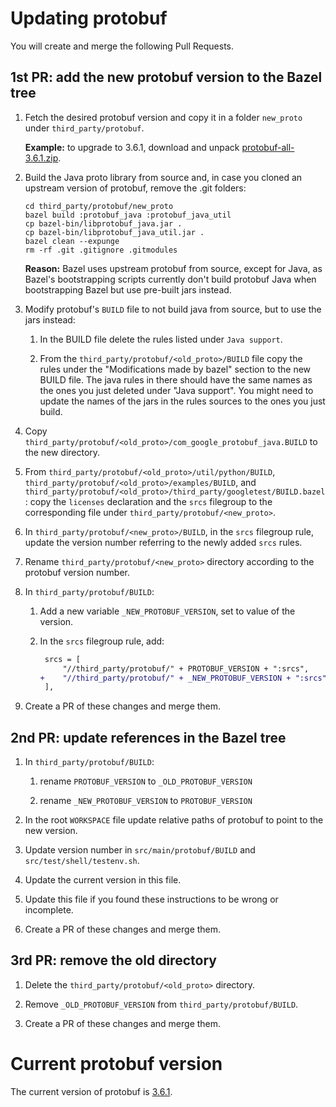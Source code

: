 # Updating protobuf

You will create and merge the following Pull Requests.

## 1st PR: add the new protobuf version to the Bazel tree

1.  Fetch the desired protobuf version and copy it in a folder `new_proto` under
   `third_party/protobuf`.

    **Example:** to upgrade to 3.6.1, download and unpack
    [protobuf-all-3.6.1.zip](https://github.com/protocolbuffers/protobuf/releases/download/v3.6.1/protobuf-all-3.6.1.zip).

1.  Build the Java proto library from source and, in case you cloned an upstream version
    of protobuf, remove the .git folders:

    ```
    cd third_party/protobuf/new_proto
    bazel build :protobuf_java :protobuf_java_util
    cp bazel-bin/libprotobuf_java.jar .
    cp bazel-bin/libprotobuf_java_util.jar .
    bazel clean --expunge
    rm -rf .git .gitignore .gitmodules
    ```

    **Reason:** Bazel uses upstream protobuf from source, except for Java, as Bazel's bootstrapping
    scripts currently don't build protobuf Java when bootstrapping Bazel but use pre-built jars
    instead.

1.  Modify protobuf's `BUILD` file to not build java from source, but to use the jars instead:

    1.  In the BUILD file delete the rules listed under `Java support`.

    1.  From the `third_party/protobuf/<old_proto>/BUILD` file copy the rules under the
        "Modifications made by bazel" section to the new BUILD file. The java rules in there should
        have the same names as the ones you just deleted under "Java support". You might need to
        update the names of the jars in the rules sources to the ones you just build.

1.  Copy `third_party/protobuf/<old_proto>/com_google_protobuf_java.BUILD` to the new directory.

1.  From `third_party/protobuf/<old_proto>/util/python/BUILD`,
    `third_party/protobuf/<old_proto>/examples/BUILD`, and
    `third_party/protobuf/<old_proto>/third_party/googletest/BUILD.bazel`:
    copy the `licenses` declaration and the `srcs` filegroup to the corresponding file under
    `third_party/protobuf/<new_proto>`.

1.  In `third_party/protobuf/<new_proto>/BUILD`, in the `srcs` filegroup rule, update the version
    number referring to the newly added `srcs` rules.

1.  Rename `third_party/protobuf/<new_proto>` directory according to the protobuf version number.

1.  In `third_party/protobuf/BUILD`:

    1.  Add a new variable `_NEW_PROTOBUF_VERSION`, set to value of the version.

    1.  In the `srcs` filegroup rule, add:

        ```diff
         srcs = [
             "//third_party/protobuf/" + PROTOBUF_VERSION + ":srcs",
        +    "//third_party/protobuf/" + _NEW_PROTOBUF_VERSION + ":srcs",
         ],
        ```

1.  Create a PR of these changes and merge them.

## 2nd PR: update references in the Bazel tree

1.  In `third_party/protobuf/BUILD`:

    1.  rename `PROTOBUF_VERSION` to `_OLD_PROTOBUF_VERSION`

    1.  rename `_NEW_PROTOBUF_VERSION` to `PROTOBUF_VERSION`

1.  In the root `WORKSPACE` file update relative paths of protobuf to point to the new version.

1.  Update version number in `src/main/protobuf/BUILD` and `src/test/shell/testenv.sh`.

1.  Update the current version in this file.

1.  Update this file if you found these instructions to be wrong or incomplete.

1.  Create a PR of these changes and merge them.

## 3rd PR: remove the old directory

1.  Delete the `third_party/protobuf/<old_proto>` directory.

1.  Remove `_OLD_PROTOBUF_VERSION` from `third_party/protobuf/BUILD`.

1.  Create a PR of these changes and merge them.

# Current protobuf version

The current version of protobuf is [3.6.1](https://github.com/google/protobuf/releases/tag/v3.6.1).

